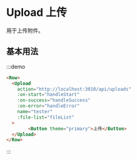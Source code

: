 # Upload 上传

用于上传附件。

## 基本用法

:::demo 

```html
<Row>
  <Upload 
  	action="http://localhost:3010/api/uploads"
  	:on-start="handleStart"
  	:on-success="handleSuccess"
  	:on-error="handleError"
  	name="tester"
  	:file-list="fileList"
  >
		<Button theme="primary">上传</Button>
  </Upload>
</Row>
```
:::

<script>
  import Row from '@/components/row';
  import Upload from '@/components/upload';
  import Button from '@/components/button';

  export default {
    components: {
      Row,
      Upload,
      Button,
    },
    data() {
      return {
      	fileList: [
      		{
						'status': 3,
						'name': 'FreeUI.html',
						'size': 1921,
						'percent': 100,
						'raw': {},
						'uid': 1527001881256.0994
					}
      	]
      };
    },
    methods: {
    	handleStart(file) {
    		console.log('start', file);
    	},
    	handleSuccess(file) {
				console.log('success', file);
    	},
    	handleError(file) {
    		console.log('error', file);
    	},
    },
  };
</script>